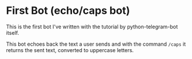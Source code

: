 # First Bot (echo/caps bot)

This is the first bot I've written with the tutorial by python-telegram-bot itself.

This bot echoes back the text a user sends and with the command `/caps` it returns
the sent text, converted to uppercase letters.
